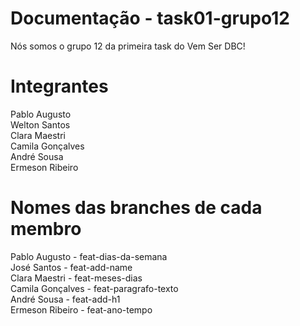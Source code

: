 # Documentação - task01-grupo12

Nós somos o grupo 12 da primeira task do Vem Ser DBC!

# Integrantes

Pablo Augusto
<br/>
Welton Santos
<br/>
Clara Maestri
<br/>
Camila Gonçalves
<br/>
André Sousa
<br/>
Ermeson Ribeiro

# Nomes das branches de cada membro

Pablo Augusto - feat-dias-da-semana
<br/>
José Santos - feat-add-name
<br/>
Clara Maestri - feat-meses-dias
<br/>
Camila Gonçalves - feat-paragrafo-texto
<br/>
André Sousa - feat-add-h1
<br/>
Ermeson Ribeiro - feat-ano-tempo
